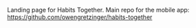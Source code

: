 Landing page for Habits Together. Main repo for the mobile app: https://github.com/owengretzinger/habits-together
